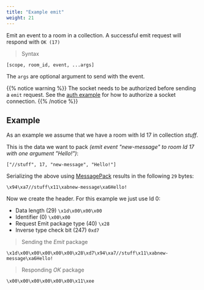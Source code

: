 ```yaml
---
title: "Example emit"
weight: 21
---
```


Emit an event to a room in a collection.  A successful emit request will respond with `OK (17)`

> Syntax

```none
[scope, room_id, event, ...args]
```

The `args` are optional argument to send with the event.

{{% notice warning %}}
The socket needs to be authorized before sending a `emit` request.
See the [auth example](../auth) for how to authorize a socket connection.
{{% /notice %}}

## Example

As an example we assume that we have a room with Id 17 in collection *stuff*.

This is the data we want to pack *(emit event "new-message" to room Id 17 with one argument "Hello!")*:

`["//stuff", 17, "new-message", "Hello!"]`

Serializing the above using [MessagePack](https://msgpack.org) results in the following `29` bytes:

`\x94\xa7//stuff\x11\xabnew-message\xa6Hello!`

Now we create the header. For this example we just use Id 0:

- Data length (29) `\x1d\x00\x00\x00`
- Identifier (0) `\x00\x00`
- Request Emit package type (40) `\x28`
- Inverse type check bit (247) `0xd7`

> Sending the *Emit* package

```none
\x1d\x00\x00\x00\x00\x00\x28\xd7\x94\xa7//stuff\x11\xabnew-message\xa6Hello!
```

> Responding *OK* package

```none
\x00\x00\x00\x00\x00\x00\x11\xee
```